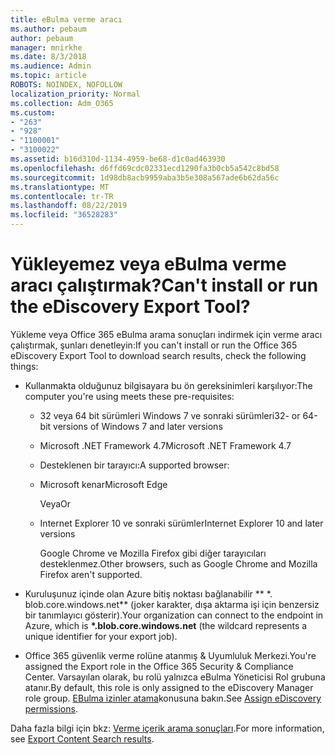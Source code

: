 ```yaml
---
title: eBulma verme aracı
ms.author: pebaum
author: pebaum
manager: mnirkhe
ms.date: 8/3/2018
ms.audience: Admin
ms.topic: article
ROBOTS: NOINDEX, NOFOLLOW
localization_priority: Normal
ms.collection: Adm_O365
ms.custom:
- "263"
- "928"
- "1100001"
- "3100022"
ms.assetid: b16d310d-1134-4959-be68-d1c0ad463930
ms.openlocfilehash: d6ffd69cdc02331ecd1290fa3b0cb5a542c8bd58
ms.sourcegitcommit: 1d98db8acb9959aba3b5e308a567ade6b62da56c
ms.translationtype: MT
ms.contentlocale: tr-TR
ms.lasthandoff: 08/22/2019
ms.locfileid: "36528283"
---
```

# <a name="cant-install-or-run-the-ediscovery-export-tool"></a><span data-ttu-id="347c7-102">Yükleyemez veya eBulma verme aracı çalıştırmak?</span><span class="sxs-lookup"><span data-stu-id="347c7-102">Can't install or run the eDiscovery Export Tool?</span></span>

<span data-ttu-id="347c7-103">Yükleme veya Office 365 eBulma arama sonuçları indirmek için verme aracı çalıştırmak, şunları denetleyin:</span><span class="sxs-lookup"><span data-stu-id="347c7-103">If you can't install or run the Office 365 eDiscovery Export Tool to download search results, check the following things:</span></span>
  
- <span data-ttu-id="347c7-104">Kullanmakta olduğunuz bilgisayara bu ön gereksinimleri karşılıyor:</span><span class="sxs-lookup"><span data-stu-id="347c7-104">The computer you're using meets these pre-requisites:</span></span>

  - <span data-ttu-id="347c7-105">32 veya 64 bit sürümleri Windows 7 ve sonraki sürümleri</span><span class="sxs-lookup"><span data-stu-id="347c7-105">32- or 64-bit versions of Windows 7 and later versions</span></span>

  - <span data-ttu-id="347c7-106">Microsoft .NET Framework 4.7</span><span class="sxs-lookup"><span data-stu-id="347c7-106">Microsoft .NET Framework 4.7</span></span>

  - <span data-ttu-id="347c7-107">Desteklenen bir tarayıcı:</span><span class="sxs-lookup"><span data-stu-id="347c7-107">A supported browser:</span></span>

  - <span data-ttu-id="347c7-108">Microsoft kenar</span><span class="sxs-lookup"><span data-stu-id="347c7-108">Microsoft Edge</span></span>

    <span data-ttu-id="347c7-109">Veya</span><span class="sxs-lookup"><span data-stu-id="347c7-109">Or</span></span>

  - <span data-ttu-id="347c7-110">Internet Explorer 10 ve sonraki sürümler</span><span class="sxs-lookup"><span data-stu-id="347c7-110">Internet Explorer 10 and later versions</span></span>

    <span data-ttu-id="347c7-111">Google Chrome ve Mozilla Firefox gibi diğer tarayıcıları desteklenmez.</span><span class="sxs-lookup"><span data-stu-id="347c7-111">Other browsers, such as Google Chrome and Mozilla Firefox aren't supported.</span></span>

- <span data-ttu-id="347c7-112">Kuruluşunuz içinde olan Azure bitiş noktası bağlanabilir \*\* \*. blob.core.windows.net\*\* (joker karakter, dışa aktarma işi için benzersiz bir tanımlayıcı gösterir).</span><span class="sxs-lookup"><span data-stu-id="347c7-112">Your organization can connect to the endpoint in Azure, which is **\*.blob.core.windows.net** (the wildcard represents a unique identifier for your export job).</span></span>

- <span data-ttu-id="347c7-113">Office 365 güvenlik verme rolüne atanmış &amp; Uyumluluk Merkezi.</span><span class="sxs-lookup"><span data-stu-id="347c7-113">You're assigned the Export role in the Office 365 Security &amp; Compliance Center.</span></span> <span data-ttu-id="347c7-114">Varsayılan olarak, bu rolü yalnızca eBulma Yöneticisi Rol grubuna atanır.</span><span class="sxs-lookup"><span data-stu-id="347c7-114">By default, this role is only assigned to the eDiscovery Manager role group.</span></span> <span data-ttu-id="347c7-115">[EBulma izinler atama](https://support.office.com/article/assign-ediscovery-permissions-in-the-office-365-security-compliance-center-5b9a067b-9d2e-4aa5-bb33-99d8c0d0b5d7#moreinfo)konusuna bakın.</span><span class="sxs-lookup"><span data-stu-id="347c7-115">See [Assign eDiscovery permissions](https://support.office.com/article/assign-ediscovery-permissions-in-the-office-365-security-compliance-center-5b9a067b-9d2e-4aa5-bb33-99d8c0d0b5d7#moreinfo).</span></span>

<span data-ttu-id="347c7-116">Daha fazla bilgi için bkz: [Verme içerik arama sonuçları](https://support.office.com/article/Export-Content-Search-results-from-the-Office-365-Security-Compliance-Center-ed48d448-3714-4c42-85f5-10f75f6a4278).</span><span class="sxs-lookup"><span data-stu-id="347c7-116">For more information, see [Export Content Search results](https://support.office.com/article/Export-Content-Search-results-from-the-Office-365-Security-Compliance-Center-ed48d448-3714-4c42-85f5-10f75f6a4278).</span></span>
  
